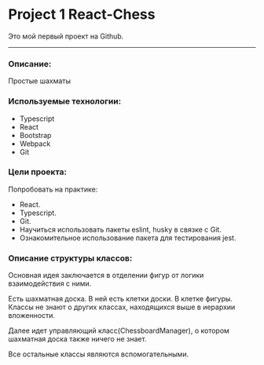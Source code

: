 # Project 1 React-Chess

Это мой первый проект на Github.

***

### Описание:
Простые шахматы

### Используемые технологии:
* Typescript
* React
* Bootstrap
* Webpack
* Git

### Цели проекта:
Попробовать на практике:
*  React.
*  Typescript.
*  Git.
*  Научиться использовать пакеты eslint, husky в связке с Git.
*  Ознакомительное использование пакета для тестирования jest.

### Описание структуры классов:
Основная идея заключается в отделении фигур от логики взаимодействия с ними.

Есть шахматная доска. В ней есть клетки доски. В клетке фигуры.
Классы не знают о других классах, находящихся выше в иерархии вложенности.

Далее идет управляющий класс(ChessboardManager), о котором шахматная доска также ничего не знает.

Все остальные классы являются вспомогательными.
